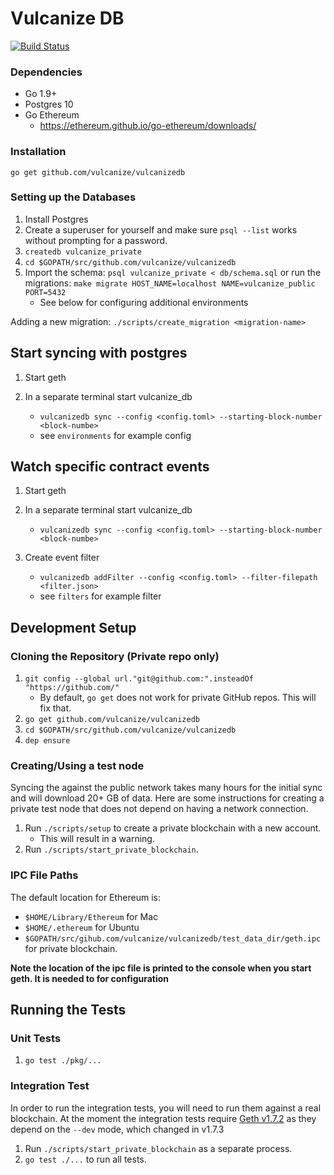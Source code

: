 # Vulcanize DB

[![Build Status](https://travis-ci.com/8thlight/vulcanizedb.svg?token=GKv2Y33qsFnfYgejjvYx&branch=master)](https://travis-ci.com/8thlight/vulcanizedb)

### Dependencies

 - Go 1.9+
 - Postgres 10 
 - Go Ethereum 
    - https://ethereum.github.io/go-ethereum/downloads/ 
 
### Installation 
    go get github.com/vulcanize/vulcanizedb
    
### Setting up the Databases

1. Install Postgres
2. Create a superuser for yourself and make sure `psql --list` works without prompting for a password.
3. `createdb vulcanize_private`
4. `cd $GOPATH/src/github.com/vulcanize/vulcanizedb`
5. Import the schema: 
    `psql vulcanize_private < db/schema.sql`
   or run the migrations: 
    `make migrate HOST_NAME=localhost NAME=vulcanize_public PORT=5432`
    * See below for configuring additional environments
    
Adding a new migration: `./scripts/create_migration <migration-name>`

## Start syncing with postgres
1. Start geth
2. In a separate terminal start vulcanize_db
    - `vulcanizedb sync --config <config.toml> --starting-block-number <block-numbe>`
    
   * see `environments` for example config 

## Watch specific contract events
1. Start geth
2. In a separate terminal start vulcanize_db
    - `vulcanizedb sync --config <config.toml> --starting-block-number <block-numbe>`
3. Create event filter 
    - `vulcanizedb addFilter --config <config.toml> --filter-filepath <filter.json>`
    
   * see `filters` for example filter 
     
## Development Setup

### Cloning the Repository (Private repo only)

1. `git config --global url."git@github.com:".insteadOf "https://github.com/"`
    - By default, `go get` does not work for private GitHub repos. This will fix that.
2. `go get github.com/vulcanize/vulcanizedb`
3. `cd $GOPATH/src/github.com/vulcanize/vulcanizedb`
4. `dep ensure`

### Creating/Using a test node

Syncing the against the public network takes many hours for the initial sync and will download 20+ GB of data.
Here are some instructions for creating a private test node that does not depend on having a network connection.

1. Run `./scripts/setup` to create a private blockchain with a new account.
    * This will result in a warning.
2. Run `./scripts/start_private_blockchain`.

### IPC File Paths

The default location for Ethereum is:
 - `$HOME/Library/Ethereum` for Mac
 - `$HOME/.ethereum` for Ubuntu
 - `$GOPATH/src/gihub.com/vulcanize/vulcanizedb/test_data_dir/geth.ipc` for private blockchain.

**Note the location of the ipc file is printed to the console when you start geth. It is needed to for configuration**

## Running the Tests

### Unit Tests

1. `go test ./pkg/...`

### Integration Test

In order to run the integration tests, you will need to run them against a real blockchain. At the moment the integration tests require [Geth v1.7.2](https://ethereum.github.io/go-ethereum/downloads/) as they depend on the `--dev` mode, which changed in v1.7.3 

1. Run `./scripts/start_private_blockchain` as a separate process.
2. `go test ./...` to run all tests.
